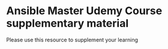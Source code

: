 # Ansible Master Udemy Course supplementary material

Please use this resource to supplement your learning 
